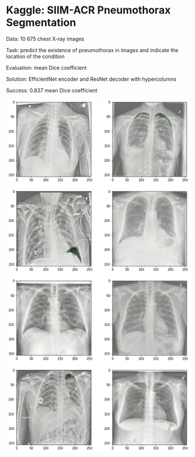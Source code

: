 # Kaggle: SIIM-ACR Pneumothorax Segmentation

Data: 10 675 chest X-ray images

Task: predict the existence of pneumothorax in images and indicate the location of the condition

Evaluation: mean Dice coefficient

Solution: EfficientNet encoder and ResNet decoder with hypercolumns

Success: 0.837 mean Dice coefficient

![](preditions.png)
